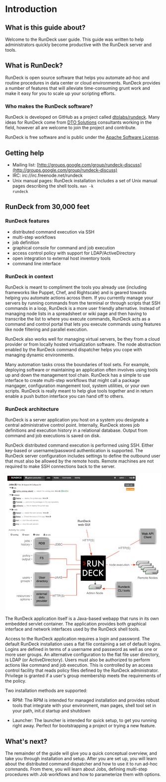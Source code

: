 # Introduction 

## What is this guide about?

Welcome to the RunDeck user guide. This guide was written to help
administrators quickly become productive with the RunDeck server and tools. 

## What is RunDeck?

RunDeck is open source software that helps you automate ad-hoc and routine
procedures in data center or cloud environments. RunDeck provides a number 
of features that will alleviate time-consuming grunt work and make it easy for
you to scale up your scripting efforts.

### Who makes the RunDeck software?

RunDeck is developed on GitHub as a project called
[dtolabs/rundeck](https://github.com/dtolabs/rundeck).
Many ideas for RunDeck come from [DTO Solutions](http://www.dtosolutions.com)
consultants working in the field, however all are welcome to join the project
and contribute.

RunDeck is free software and is public under the [Apache Software License].

[Apache Software License]: http://www.apache.org/licenses/LICENSE-2.0.html

## Getting help

* Mailing list:
  [http://groups.google.com/group/rundeck-discuss](http://groups.google.com/group/rundeck-discuss)  
* IRC: irc://irc.freenode.net/rundeck
* Unix manual pages: RunDeck installation includes a set of Unix
  manual pages describing the shell tools. <code>man -k rundeck</code> 

## RunDeck from 30,000 feet

### RunDeck features

* distributed command execution via SSH
* multi-step workflows 
* job definition
* graphical console for command and job execution
* access control policy with support for LDAP/ActiveDirectory
* open integration to external host inventory tools
* command line interface 

### RunDeck in context

RunDeck is meant to compliment the tools you already use 
(including frameworks like Puppet, Chef, and Rightscale) and is geared
towards helping you automate actions across them. If you currently
manage your servers by running commands from the terminal or through
scripts that SSH commands in a loop, RunDeck is a more user friendly
alternative. Instead of managing node lists in a spreadsheet or wiki
page and then having to transcribe the list to where you execute commands,
RunDeck acts as a command and control portal that lets you execute
commands using features like node filtering and parallel execution.

RunDeck also works well for managing virtual servers, be they from a
cloud provider or from locally hosted virtualization software. The
node abstraction enabled by the RunDeck command dispatcher 
helps you cope with managing dynamic environments.

Many automation tasks cross the boundaries of tool sets. For example,
deploying software or maintaining an application often involves
using tools up and down the management tool chain. RunDeck has a simple
to use interface to create multi-step workflows that might call a
package mangager, configuration mangement tool, system utilities, or your
own scripts. RunDeck is really meant to help glue tools together and
in return enable a push button interface you can hand off to others.

### RunDeck architecture

RunDeck is a server application you host on a system you designate 
a central administrative control point. Internally, RunDeck stores job
definitions and execution history in a relational database. Output
from command and job executions is saved on disk. 

RunDeck distributed command execution is performed using SSH. Either
key-based or username/password authentication is supported. The
RunDeck server configuration includes settings to define the outbound
user that must also be allowed by the remote hosts. Remote machines
are not required to make SSH connections back to the server.

![RunDeck architecture](figures/fig0001.png)

The RunDeck application itself is a Java-based webapp that runs in its
own embedded servlet container. The application provides both
graphical interface and network interfaces used by the RunDeck shell
tools. 

Access to the RunDeck application requires a login and
password. The default RunDeck installation uses a flat file containing
a set of default logins. Logins are defined in terms of a username and
password as well as one or more user groups. An alternative
configuration to the flat file user directory, is LDAP (or
ActiveDirectory). 
Users must also be authorized to perform actions like command and job
execution. This is controlled by an access control facility that reads
policy files defined by the RunDeck administrator. Privilege is
granted if a user's group membership meets the requirements of the policy.

Two installation methods are supported:

* RPM: The RPM is intended for managed installation and provides
  robust tools that integrate with your environment, man pages, shell
  tool set in your path, init.d startup and shutdown  
  
* Launcher: The launcher is intended for quick setup, to get you
  running right away.  Perfect for bootstrapping a project or trying
  a new feature.  

## What's next?

The remainder of the guide will give you a quick conceptual overview,
and take you through installation and setup. After you are set up, you
will learn about the distributed command dispatcher and how to use it
to run ad-hoc commands. From there, you will learn about Jobs,
defining multi-step procedures with Job workflows and how to
parameterize them with options.


